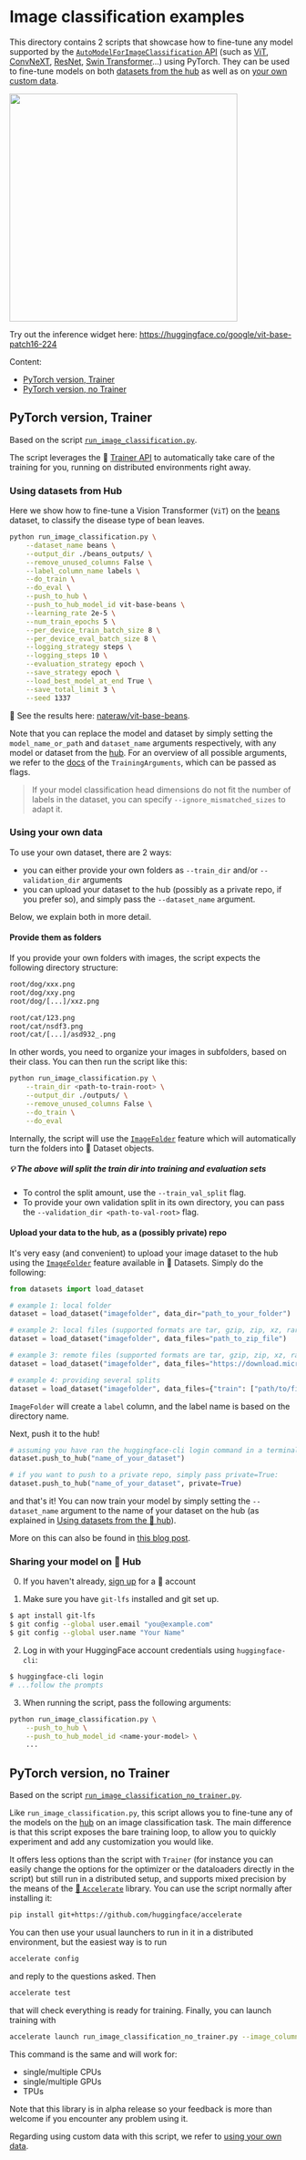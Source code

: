 <!---
Copyright 2021 The HuggingFace Team. All rights reserved.

Licensed under the Apache License, Version 2.0 (the "License");
you may not use this file except in compliance with the License.
You may obtain a copy of the License at

    http://www.apache.org/licenses/LICENSE-2.0

Unless required by applicable law or agreed to in writing, software
distributed under the License is distributed on an "AS IS" BASIS,
WITHOUT WARRANTIES OR CONDITIONS OF ANY KIND, either express or implied.
See the License for the specific language governing permissions and
limitations under the License.
-->

# Image classification examples

This directory contains 2 scripts that showcase how to fine-tune any model supported by the [`AutoModelForImageClassification` API](https://huggingface.co/docs/transformers/main/en/model_doc/auto#transformers.AutoModelForImageClassification) (such as [ViT](https://huggingface.co/docs/transformers/main/en/model_doc/vit), [ConvNeXT](https://huggingface.co/docs/transformers/main/en/model_doc/convnext), [ResNet](https://huggingface.co/docs/transformers/main/en/model_doc/resnet), [Swin Transformer](https://huggingface.co/docs/transformers/main/en/model_doc/swin)...) using PyTorch. They can be used to fine-tune models on both [datasets from the hub](#using-datasets-from-hub) as well as on [your own custom data](#using-your-own-data).

<img src="https://huggingface.co/datasets/huggingface/documentation-images/resolve/main/image_classification_inference_widget.png" height="400" />

Try out the inference widget here: https://huggingface.co/google/vit-base-patch16-224

Content:
- [PyTorch version, Trainer](#pytorch-version-trainer)
- [PyTorch version, no Trainer](#pytorch-version-no-trainer)

## PyTorch version, Trainer

Based on the script [`run_image_classification.py`](https://github.com/huggingface/transformers/blob/main/examples/pytorch/image-classification/run_image_classification.py).

The script leverages the 🤗 [Trainer API](https://huggingface.co/docs/transformers/main_classes/trainer) to automatically take care of the training for you, running on distributed environments right away.

### Using datasets from Hub

Here we show how to fine-tune a Vision Transformer (`ViT`) on the [beans](https://huggingface.co/datasets/beans) dataset, to classify the disease type of bean leaves.

```bash
python run_image_classification.py \
    --dataset_name beans \
    --output_dir ./beans_outputs/ \
    --remove_unused_columns False \
    --label_column_name labels \
    --do_train \
    --do_eval \
    --push_to_hub \
    --push_to_hub_model_id vit-base-beans \
    --learning_rate 2e-5 \
    --num_train_epochs 5 \
    --per_device_train_batch_size 8 \
    --per_device_eval_batch_size 8 \
    --logging_strategy steps \
    --logging_steps 10 \
    --evaluation_strategy epoch \
    --save_strategy epoch \
    --load_best_model_at_end True \
    --save_total_limit 3 \
    --seed 1337
```

👀 See the results here: [nateraw/vit-base-beans](https://huggingface.co/nateraw/vit-base-beans).

Note that you can replace the model and dataset by simply setting the `model_name_or_path` and `dataset_name` arguments respectively, with any model or dataset from the [hub](https://huggingface.co/). For an overview of all possible arguments, we refer to the [docs](https://huggingface.co/docs/transformers/main_classes/trainer#transformers.TrainingArguments) of the `TrainingArguments`, which can be passed as flags.

> If your model classification head dimensions do not fit the number of labels in the dataset, you can specify `--ignore_mismatched_sizes` to adapt it.

### Using your own data

To use your own dataset, there are 2 ways:
- you can either provide your own folders as `--train_dir` and/or `--validation_dir` arguments
- you can upload your dataset to the hub (possibly as a private repo, if you prefer so), and simply pass the `--dataset_name` argument.

Below, we explain both in more detail.

#### Provide them as folders

If you provide your own folders with images, the script expects the following directory structure:

```bash
root/dog/xxx.png
root/dog/xxy.png
root/dog/[...]/xxz.png

root/cat/123.png
root/cat/nsdf3.png
root/cat/[...]/asd932_.png
```

In other words, you need to organize your images in subfolders, based on their class. You can then run the script like this:

```bash
python run_image_classification.py \
    --train_dir <path-to-train-root> \
    --output_dir ./outputs/ \
    --remove_unused_columns False \
    --do_train \
    --do_eval
```

Internally, the script will use the [`ImageFolder`](https://huggingface.co/docs/datasets/v2.0.0/en/image_process#imagefolder) feature which will automatically turn the folders into 🤗 Dataset objects.

##### 💡 The above will split the train dir into training and evaluation sets
  - To control the split amount, use the `--train_val_split` flag.
  - To provide your own validation split in its own directory, you can pass the `--validation_dir <path-to-val-root>` flag.

#### Upload your data to the hub, as a (possibly private) repo

It's very easy (and convenient) to upload your image dataset to the hub using the [`ImageFolder`](https://huggingface.co/docs/datasets/v2.0.0/en/image_process#imagefolder) feature available in 🤗 Datasets. Simply do the following:

```python
from datasets import load_dataset

# example 1: local folder
dataset = load_dataset("imagefolder", data_dir="path_to_your_folder")

# example 2: local files (supported formats are tar, gzip, zip, xz, rar, zstd)
dataset = load_dataset("imagefolder", data_files="path_to_zip_file")

# example 3: remote files (supported formats are tar, gzip, zip, xz, rar, zstd)
dataset = load_dataset("imagefolder", data_files="https://download.microsoft.com/download/3/E/1/3E1C3F21-ECDB-4869-8368-6DEBA77B919F/kagglecatsanddogs_3367a.zip")

# example 4: providing several splits
dataset = load_dataset("imagefolder", data_files={"train": ["path/to/file1", "path/to/file2"], "test": ["path/to/file3", "path/to/file4"]})
```

`ImageFolder` will create a `label` column, and the label name is based on the directory name.

Next, push it to the hub!

```python
# assuming you have ran the huggingface-cli login command in a terminal
dataset.push_to_hub("name_of_your_dataset")

# if you want to push to a private repo, simply pass private=True:
dataset.push_to_hub("name_of_your_dataset", private=True)
```

and that's it! You can now train your model by simply setting the `--dataset_name` argument to the name of your dataset on the hub (as explained in [Using datasets from the 🤗 hub](#using-datasets-from-hub)).

More on this can also be found in [this blog post](https://huggingface.co/blog/image-search-datasets).

### Sharing your model on 🤗 Hub

0. If you haven't already, [sign up](https://huggingface.co/join) for a 🤗 account

1. Make sure you have `git-lfs` installed and git set up.

```bash
$ apt install git-lfs
$ git config --global user.email "you@example.com"
$ git config --global user.name "Your Name"
```

2. Log in with your HuggingFace account credentials using `huggingface-cli`:

```bash
$ huggingface-cli login
# ...follow the prompts
```

3. When running the script, pass the following arguments:

```bash
python run_image_classification.py \
    --push_to_hub \
    --push_to_hub_model_id <name-your-model> \
    ...
```

## PyTorch version, no Trainer

Based on the script [`run_image_classification_no_trainer.py`](https://github.com/huggingface/transformers/blob/main/examples/pytorch/image-classification/run_image_classification_no_trainer.py).

Like `run_image_classification.py`, this script allows you to fine-tune any of the models on the [hub](https://huggingface.co/models) on an image classification task. The main difference is that this script exposes the bare training loop, to allow you to quickly experiment and add any customization you would like.

It offers less options than the script with `Trainer` (for instance you can easily change the options for the optimizer
or the dataloaders directly in the script) but still run in a distributed setup, and supports mixed precision by
the means of the [🤗 `Accelerate`](https://github.com/huggingface/accelerate) library. You can use the script normally
after installing it:

```bash
pip install git+https://github.com/huggingface/accelerate
```

You can then use your usual launchers to run in it in a distributed environment, but the easiest way is to run

```bash
accelerate config
```

and reply to the questions asked. Then

```bash
accelerate test
```

that will check everything is ready for training. Finally, you can launch training with

```bash
accelerate launch run_image_classification_no_trainer.py --image_column_name img
```

This command is the same and will work for:

- single/multiple CPUs
- single/multiple GPUs
- TPUs

Note that this library is in alpha release so your feedback is more than welcome if you encounter any problem using it.

Regarding using custom data with this script, we refer to [using your own data](#using-your-own-data).
